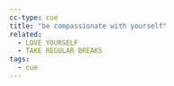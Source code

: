 ```yaml
---
cc-type: cue
title: "be compassionate with yourself"
related:
  - LOVE YOURSELF
  - TAKE REGULAR BREAKS
tags:
  - cue
---
```

